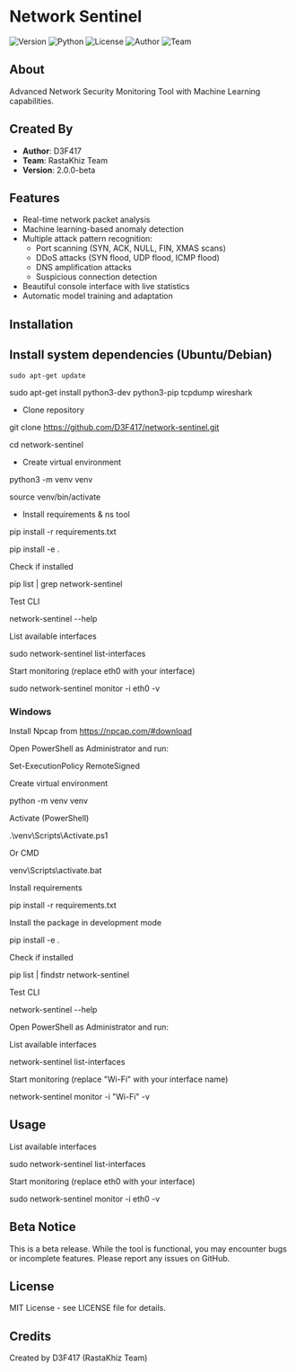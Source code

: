 # Network Sentinel

![Version](https://img.shields.io/badge/version-2.0.0--beta-blue)
![Python](https://img.shields.io/badge/python-3.8%2B-blue)
![License](https://img.shields.io/badge/license-MIT-green)
![Author](https://img.shields.io/badge/author-D3F417-orange)
![Team](https://img.shields.io/badge/team-RastaKhiz-red)

## About
Advanced Network Security Monitoring Tool with Machine Learning capabilities.

## Created By
- **Author**: D3F417
- **Team**: RastaKhiz Team
- **Version**: 2.0.0-beta

## Features
- Real-time network packet analysis
- Machine learning-based anomaly detection
- Multiple attack pattern recognition:
  - Port scanning (SYN, ACK, NULL, FIN, XMAS scans)
  - DDoS attacks (SYN flood, UDP flood, ICMP flood)
  - DNS amplification attacks
  - Suspicious connection detection
- Beautiful console interface with live statistics
- Automatic model training and adaptation

## Installation

## Install system dependencies (Ubuntu/Debian)

</ul><p><code>sudo apt-get update</code></p>

sudo apt-get install python3-dev python3-pip tcpdump wireshark

- Clone repository

git clone https://github.com/D3F417/network-sentinel.git

cd network-sentinel

- Create virtual environment

python3 -m venv venv

source venv/bin/activate

- Install requirements & ns tool

pip install -r requirements.txt

pip install -e .


Check if installed

pip list | grep network-sentinel

Test CLI

network-sentinel --help

List available interfaces

sudo network-sentinel list-interfaces

Start monitoring (replace eth0 with your interface)

sudo network-sentinel monitor -i eth0 -v

### Windows

Install Npcap from https://npcap.com/#download


Open PowerShell as Administrator and run:

Set-ExecutionPolicy RemoteSigned

Create virtual environment

python -m venv venv

Activate (PowerShell)

.\venv\Scripts\Activate.ps1

Or CMD

venv\Scripts\activate.bat

Install requirements

pip install -r requirements.txt

Install the package in development mode

pip install -e .

Check if installed

pip list | findstr network-sentinel

Test CLI

network-sentinel --help

Open PowerShell as Administrator and run:

List available interfaces

network-sentinel list-interfaces

Start monitoring (replace "Wi-Fi" with your interface name)

network-sentinel monitor -i "Wi-Fi" -v

## Usage

List available interfaces

sudo network-sentinel list-interfaces

Start monitoring (replace eth0 with your interface)

sudo network-sentinel monitor -i eth0 -v

## Beta Notice
This is a beta release. While the tool is functional, you may encounter bugs or incomplete features. Please report any issues on GitHub.

## License
MIT License - see LICENSE file for details.

## Credits
Created by D3F417 (RastaKhiz Team)
